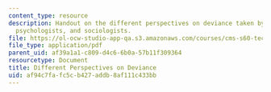 ```yaml
---
content_type: resource
description: Handout on the different perspectives on deviance taken by sociobiologists,
  psychologists, and sociologists.
file: https://ol-ocw-studio-app-qa.s3.amazonaws.com/courses/cms-s60-technopanics-moral-panics-about-technology-spring-2013/af94c7fafc5cb427addb8af111c433bb_MITCMS_S60S13_DevTheories.pdf
file_type: application/pdf
parent_uid: af39a1a1-c809-d4c6-6b0a-57b11f309364
resourcetype: Document
title: Different Perspectives on Deviance
uid: af94c7fa-fc5c-b427-addb-8af111c433bb
---
```

